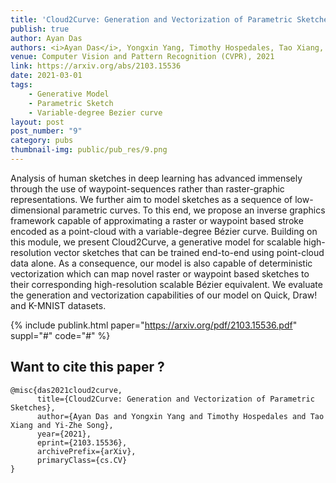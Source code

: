 ```yaml
---
title: 'Cloud2Curve: Generation and Vectorization of Parametric Sketches'
publish: true
author: Ayan Das
authors: <i>Ayan Das</i>, Yongxin Yang, Timothy Hospedales, Tao Xiang, Yi-Zhe Song
venue: Computer Vision and Pattern Recognition (CVPR), 2021
link: https://arxiv.org/abs/2103.15536
date: 2021-03-01
tags:
    - Generative Model
    - Parametric Sketch
    - Variable-degree Bezier curve
layout: post
post_number: "9"
category: pubs
thumbnail-img: public/pub_res/9.png
---
```



Analysis of human sketches in deep learning has advanced immensely through the use of waypoint-sequences rather than raster-graphic representations. We further aim to model sketches as a sequence of low-dimensional parametric curves. To this end, we propose an inverse graphics framework capable of approximating a raster or waypoint based stroke encoded as a point-cloud with a variable-degree Bézier curve. Building on this module, we present Cloud2Curve, a generative model for scalable high-resolution vector sketches that can be trained end-to-end using point-cloud data alone. As a consequence, our model is also capable of deterministic vectorization which can map novel raster or waypoint based sketches to their corresponding high-resolution scalable Bézier equivalent. We evaluate the generation and vectorization capabilities of our model on Quick, Draw! and K-MNIST datasets.

{% include publink.html paper="https://arxiv.org/pdf/2103.15536.pdf" suppl="#" code="#" %}


## Want to cite this paper ?
```
@misc{das2021cloud2curve,
      title={Cloud2Curve: Generation and Vectorization of Parametric Sketches},
      author={Ayan Das and Yongxin Yang and Timothy Hospedales and Tao Xiang and Yi-Zhe Song},
      year={2021},
      eprint={2103.15536},
      archivePrefix={arXiv},
      primaryClass={cs.CV}
}
```
